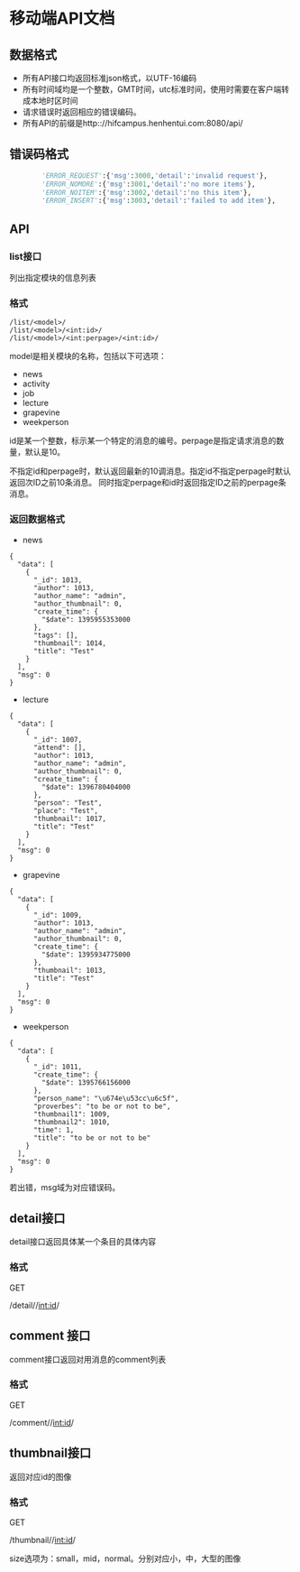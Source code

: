 # 移动端API文档

## 数据格式

- 所有API接口均返回标准json格式，以UTF-16编码
- 所有时间域均是一个整数，GMT时间，utc标准时间，使用时需要在客户端转成本地时区时间
- 请求错误时返回相应的错误编码。
- 所有API的前缀是http:://hifcampus.henhentui.com:8080/api/

## 错误码格式

```python
        'ERROR_REQUEST':{'msg':3000,'detail':'invalid request'},
        'ERROR_NOMORE':{'msg':3001,'detail':'no more items'},
        'ERROR_NOITEM':{'msg':3002,'detail':'no this item'},
        'ERROR_INSERT':{'msg':3003,'detail':'failed to add item'},
```

## API

### list接口

列出指定模块的信息列表

### 格式

```
/list/<model>/
/list/<model>/<int:id>/
/list/<model>/<int:perpage>/<int:id>/
```
model是相关模块的名称，包括以下可选项：

- news
- activity
- job
- lecture
- grapevine
- weekperson

id是某一个整数，标示某一个特定的消息的编号。perpage是指定请求消息的数量，默认是10。

不指定id和perpage时，默认返回最新的10调消息。指定id不指定perpage时默认返回次ID之前10条消息。
同时指定perpage和id时返回指定ID之前的perpage条消息。

### 返回数据格式

- news

```
{
  "data": [
    {
      "_id": 1013,
      "author": 1013,
      "author_name": "admin",
      "author_thumbnail": 0,
      "create_time": {
        "$date": 1395955353000
      },
      "tags": [],
      "thumbnail": 1014,
      "title": "Test"
    }
  ],
  "msg": 0
}
```
- lecture
```
{
  "data": [
    {
      "_id": 1007,
      "attend": [],
      "author": 1013,
      "author_name": "admin",
      "author_thumbnail": 0,
      "create_time": {
        "$date": 1396780404000
      },
      "person": "Test",
      "place": "Test",
      "thumbnail": 1017,
      "title": "Test"
    }
  ],
  "msg": 0
}
```
- grapevine
```
{
  "data": [
    {
      "_id": 1009,
      "author": 1013,
      "author_name": "admin",
      "author_thumbnail": 0,
      "create_time": {
        "$date": 1395934775000
      },
      "thumbnail": 1013,
      "title": "Test"
    }
  ],
  "msg": 0
}
```

- weekperson

```
{
  "data": [
    {
      "_id": 1011,
      "create_time": {
        "$date": 1395766156000
      },
      "person_name": "\u674e\u53cc\u6c5f",
      "proverbes": "to be or not to be",
      "thumbnail1": 1009,
      "thumbnail2": 1010,
      "time": 1,
      "title": "to be or not to be"
    }
  ],
  "msg": 0
}
```
若出错，msg域为对应错误码。

## detail接口

detail接口返回具体某一个条目的具体内容

### 格式

GET

/detail/<model>/<int:id>/

## comment 接口

comment接口返回对用消息的comment列表

### 格式

GET

/comment/<model>/<int:id>/

## thumbnail接口

返回对应id的图像

### 格式

GET

/thumbnail/<size>/<int:id>/

size选项为：small，mid，normal。分别对应小，中，大型的图像



